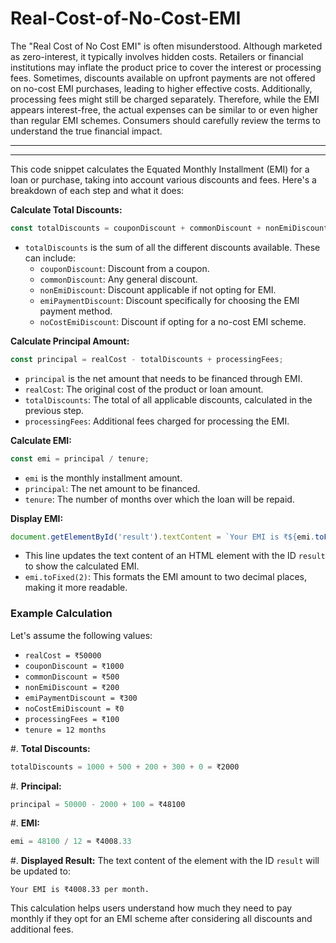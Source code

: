 # Real-Cost-of-No-Cost-EMI
The "Real Cost of No Cost EMI" is often misunderstood. Although marketed as zero-interest, it typically involves hidden costs. Retailers or financial institutions may inflate the product price to cover the interest or processing fees. Sometimes, discounts available on upfront payments are not offered on no-cost EMI purchases, leading to higher effective costs. Additionally, processing fees might still be charged separately. Therefore, while the EMI appears interest-free, the actual expenses can be similar to or even higher than regular EMI schemes. Consumers should carefully review the terms to understand the true financial impact.

---------------------------------------------------------------------------------------------------------------------------------------------------------------------------------------------------------------------------------------
---------------------------------------------------------------------------------------------------------------------------------------------------------------------------------------------------------------------------------------

This code snippet calculates the Equated Monthly Installment (EMI) for a loan or purchase, taking into account various discounts and fees. Here's a breakdown of each step and what it does:

 **Calculate Total Discounts:**
   ```javascript
   const totalDiscounts = couponDiscount + commonDiscount + nonEmiDiscount + emiPaymentDiscount + noCostEmiDiscount;
   ```
- `totalDiscounts` is the sum of all the different discounts available. These can include:
     - `couponDiscount`: Discount from a coupon.
     - `commonDiscount`: Any general discount.
     - `nonEmiDiscount`: Discount applicable if not opting for EMI.
     - `emiPaymentDiscount`: Discount specifically for choosing the EMI payment method.
     - `noCostEmiDiscount`: Discount if opting for a no-cost EMI scheme.

 **Calculate Principal Amount:**
   ```javascript
   const principal = realCost - totalDiscounts + processingFees;
   ```
   - `principal` is the net amount that needs to be financed through EMI.
   - `realCost`: The original cost of the product or loan amount.
   - `totalDiscounts`: The total of all applicable discounts, calculated in the previous step.
   - `processingFees`: Additional fees charged for processing the EMI.

 **Calculate EMI:**
   ```javascript
   const emi = principal / tenure;
   ```
   - `emi` is the monthly installment amount.
   - `principal`: The net amount to be financed.
   - `tenure`: The number of months over which the loan will be repaid.

 **Display EMI:**
   ```javascript
   document.getElementById('result').textContent = `Your EMI is ₹${emi.toFixed(2)} per month.`;
   ```
   - This line updates the text content of an HTML element with the ID `result` to show the calculated EMI.
   - `emi.toFixed(2)`: This formats the EMI amount to two decimal places, making it more readable.

### Example Calculation
Let's assume the following values:
- `realCost = ₹50000`
- `couponDiscount = ₹1000`
- `commonDiscount = ₹500`
- `nonEmiDiscount = ₹200`
- `emiPaymentDiscount = ₹300`
- `noCostEmiDiscount = ₹0`
- `processingFees = ₹100`
- `tenure = 12 months`

#. **Total Discounts:**
   ```javascript
   totalDiscounts = 1000 + 500 + 200 + 300 + 0 = ₹2000
   ```

#. **Principal:**
   ```javascript
   principal = 50000 - 2000 + 100 = ₹48100
   ```

#. **EMI:**
   ```javascript
   emi = 48100 / 12 ≈ ₹4008.33
   ```

#. **Displayed Result:**
   The text content of the element with the ID `result` will be updated to:
   ```
   Your EMI is ₹4008.33 per month.
   ```

This calculation helps users understand how much they need to pay monthly if they opt for an EMI scheme after considering all discounts and additional fees.
